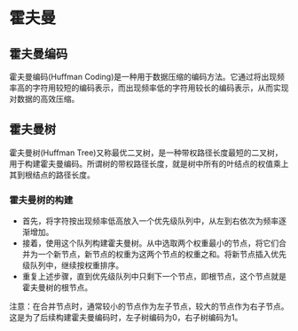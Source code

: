 # 霍夫曼

## 霍夫曼编码

霍夫曼编码(Huffman Coding)是一种用于数据压缩的编码方法。它通过将出现频率高的字符用较短的编码表示，而出现频率低的字符用较长的编码表示，从而实现对数据的高效压缩。

## 霍夫曼树

霍夫曼树(Huffman Tree)又称最优二叉树，是一种带权路径长度最短的二叉树，用于构建霍夫曼编码。所谓树的带权路径长度，就是树中所有的叶结点的权值乘上其到根结点的路径长度。

### 霍夫曼树的构建

- 首先，将字符按出现频率低高放入一个优先级队列中，从左到右依次为频率逐渐增加。
- 接着，使用这个队列构建霍夫曼树。从中选取两个权重最小的节点，将它们合并为一个新节点，新节点的权重为这两个节点的权重之和。将新节点插入优先级队列中，继续按权重排序。
- 重复上述步骤，直到优先级队列中只剩下一个节点，即根节点，这个节点就是霍夫曼树的根节点。

注意：在合并节点时，通常较小的节点作为左子节点，较大的节点作为右子节点。这是为了后续构建霍夫曼编码时，左子树编码为0，右子树编码为1。
